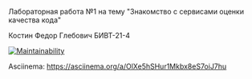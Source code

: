 Лабораторная работа №1 на тему "Знакомство с сервисами оценки качества кода"

Костин Федор Глебович БИВТ-21-4

[![Maintainability](https://api.codeclimate.com/v1/badges/212243a5a21d45fa15d9/maintainability)](https://codeclimate.com/github/2109367/lab-1/maintainability)

Asciinema: https://asciinema.org/a/OlXe5hSHur1Mkbx8eS7oiJ7hu
